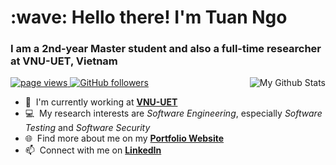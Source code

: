 <h1 align="left">:wave: Hello there! I'm Tuan Ngo</h1>
<h3 align="left">I am a 2nd-year Master student and also a full-time researcher at VNU-UET, Vietnam</h3>

<a href="https://github.com/tuanngokien/">
  <img src="https://github-readme-stats.vercel.app/api?username=tuanngokien&show_icons=true&include_all_commits=true&card_width=400&theme=default&bg_color=ffffff00" alt="My Github Stats" align="right" />
</a>


<p align="left">
  <a href="https://tuanngokien.github.io/">
    <img src="https://komarev.com/ghpvc/?username=tuanngokien" alt="page views" />
  </a>
  <a href="https://github.com/tuanngokien?tab=followers">
    <img alt="GitHub followers" src="https://img.shields.io/github/followers/tuanngokien?color=green&logo=github">
  </a>
</p>

- :office: &nbsp;I'm currently working at **[VNU-UET]**
- :computer: &nbsp;My research interests are *Software Engineering*, especially *Software Testing* and *Software Security*
- 🌐 &nbsp;Find more about me on my **[Portfolio Website]**
- :mailbox: &nbsp;Connect with me on **[LinkedIn]**

<br>

<!-- links -->

[VNU-UET]: https://uet.vnu.edu.vn/en
[Portfolio Website]: https://tuanngokien.github.io/
[linkedin]: https://www.linkedin.com/in/tuanngokien/
